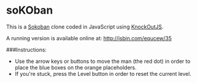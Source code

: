 soKOban
=======

This is a [Sokoban](http://en.wikipedia.org/wiki/Sokoban) clone coded in JavaScript using [KnockOutJS](http://knockoutjs.com/).

A running version is available online at: http://jsbin.com/equcew/35

###Instructions:
* Use the arrow keys or buttons to move the man (the red dot) in order to place the blue boxes on the orange placeholders.
* If you're stuck, press the Level button in order to reset the current level.


